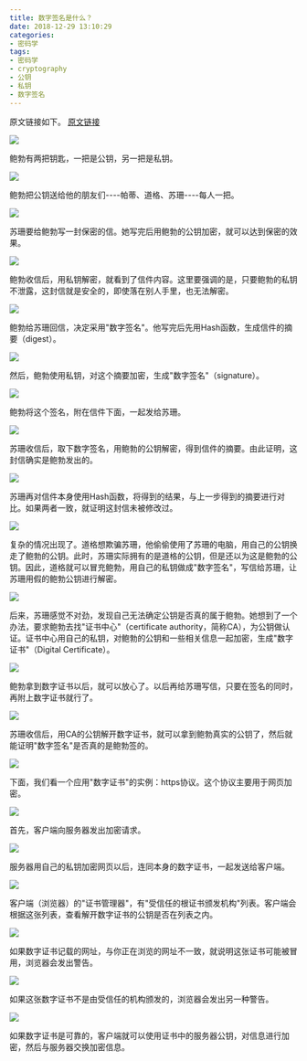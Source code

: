 ```yaml
---
title: 数字签名是什么？
date: 2018-12-29 13:10:29
categories:
- 密码学
tags:
- 密码学
- cryptography
- 公钥
- 私钥
- 数字签名
---
```

原文链接如下。
[原文链接](http://www.ruanyifeng.com/blog/2011/08/what_is_a_digital_signature.html)

<!--more-->

![](/images/cryptography/0_0.png)

鲍勃有两把钥匙，一把是公钥，另一把是私钥。

![](/images/cryptography/0_1.png)

鲍勃把公钥送给他的朋友们----帕蒂、道格、苏珊----每人一把。

![](/images/cryptography/0_2.png)

苏珊要给鲍勃写一封保密的信。她写完后用鲍勃的公钥加密，就可以达到保密的效果。

![](/images/cryptography/0_3.png)

鲍勃收信后，用私钥解密，就看到了信件内容。这里要强调的是，只要鲍勃的私钥不泄露，这封信就是安全的，即使落在别人手里，也无法解密。

![](/images/cryptography/0_4.png)

鲍勃给苏珊回信，决定采用"数字签名"。他写完后先用Hash函数，生成信件的摘要（digest）。

![](/images/cryptography/0_5.png)

然后，鲍勃使用私钥，对这个摘要加密，生成"数字签名"（signature）。

![](/images/cryptography/0_6.png)

鲍勃将这个签名，附在信件下面，一起发给苏珊。

![](/images/cryptography/0_7.png)

苏珊收信后，取下数字签名，用鲍勃的公钥解密，得到信件的摘要。由此证明，这封信确实是鲍勃发出的。

![](/images/cryptography/0_8.png)

苏珊再对信件本身使用Hash函数，将得到的结果，与上一步得到的摘要进行对比。如果两者一致，就证明这封信未被修改过。

![](/images/cryptography/0_9.png)

复杂的情况出现了。道格想欺骗苏珊，他偷偷使用了苏珊的电脑，用自己的公钥换走了鲍勃的公钥。此时，苏珊实际拥有的是道格的公钥，但是还以为这是鲍勃的公钥。因此，道格就可以冒充鲍勃，用自己的私钥做成"数字签名"，写信给苏珊，让苏珊用假的鲍勃公钥进行解密。

![](/images/cryptography/0_10.png)

后来，苏珊感觉不对劲，发现自己无法确定公钥是否真的属于鲍勃。她想到了一个办法，要求鲍勃去找"证书中心"（certificate authority，简称CA），为公钥做认证。证书中心用自己的私钥，对鲍勃的公钥和一些相关信息一起加密，生成"数字证书"（Digital Certificate）。

![](/images/cryptography/0_11.png)

鲍勃拿到数字证书以后，就可以放心了。以后再给苏珊写信，只要在签名的同时，再附上数字证书就行了。

![](/images/cryptography/0_12.png)

苏珊收信后，用CA的公钥解开数字证书，就可以拿到鲍勃真实的公钥了，然后就能证明"数字签名"是否真的是鲍勃签的。

![](/images/cryptography/0_13.jpg)

下面，我们看一个应用"数字证书"的实例：https协议。这个协议主要用于网页加密。

![](/images/cryptography/0_14.png)

首先，客户端向服务器发出加密请求。

![](/images/cryptography/0_15.png)

服务器用自己的私钥加密网页以后，连同本身的数字证书，一起发送给客户端。

![](/images/cryptography/0_16.png)

客户端（浏览器）的"证书管理器"，有"受信任的根证书颁发机构"列表。客户端会根据这张列表，查看解开数字证书的公钥是否在列表之内。

![](/images/cryptography/0_17.png)

如果数字证书记载的网址，与你正在浏览的网址不一致，就说明这张证书可能被冒用，浏览器会发出警告。

![](/images/cryptography/0_18.jpg)

如果这张数字证书不是由受信任的机构颁发的，浏览器会发出另一种警告。

![](/images/cryptography/0_19.png)

如果数字证书是可靠的，客户端就可以使用证书中的服务器公钥，对信息进行加密，然后与服务器交换加密信息。






